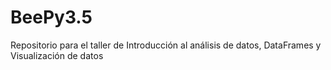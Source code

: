 # BeePy3.5
Repositorio para el taller de Introducción al análisis de datos, DataFrames y Visualización de datos
